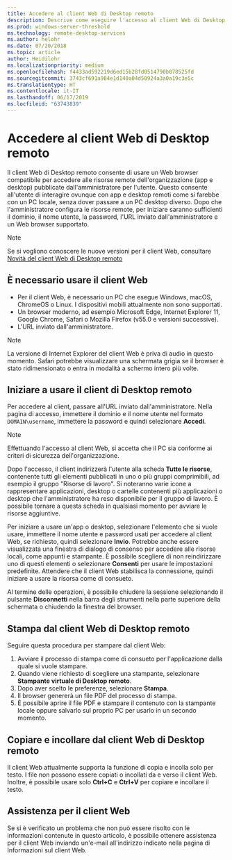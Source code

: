```yaml
---
title: Accedere al client Web di Desktop remoto
description: Descrive come eseguire l'accesso al client Web di Desktop remoto.
ms.prod: windows-server-threshold
ms.technology: remote-desktop-services
ms.author: helohr
ms.date: 07/20/2018
ms.topic: article
author: Heidilohr
ms.localizationpriority: medium
ms.openlocfilehash: f4433ad592219d6ed15b28fd0514790b078525fd
ms.sourcegitcommit: 3743cf691a984e1d140a04d50924a3a0a19c3e5c
ms.translationtype: HT
ms.contentlocale: it-IT
ms.lasthandoff: 06/17/2019
ms.locfileid: "63743839"
---
```

# <a name="access-the-remote-desktop-web-client"></a>Accedere al client Web di Desktop remoto

Il client Web di Desktop remoto consente di usare un Web browser compatibile per accedere alle risorse remote dell'organizzazione (app e desktop) pubblicate dall'amministratore per l'utente. Questo consente all'utente di interagire ovunque con app e desktop remoti come si farebbe con un PC locale, senza dover passare a un PC desktop diverso. Dopo che l'amministratore configura le risorse remote, per iniziare saranno sufficienti il dominio, il nome utente, la password, l'URL inviato dall'amministratore e un Web browser supportato.

>[!NOTE]
>Se si vogliono conoscere le nuove versioni per il client Web, consultare [Novità del client Web di Desktop remoto](web-client-whatsnew.md)

## <a name="what-youll-need-to-use-the-web-client"></a>È necessario usare il client Web

* Per il client Web, è necessario un PC che esegue Windows, macOS, ChromeOS o Linux. I dispositivi mobili attualmente non sono supportati.
* Un browser moderno, ad esempio Microsoft Edge, Internet Explorer 11, Google Chrome, Safari o Mozilla Firefox (v55.0 e versioni successive).
* L'URL inviato dall'amministratore.

>[!NOTE]
>La versione di Internet Explorer del client Web è priva di audio in questo momento.
>Safari potrebbe visualizzare una schermata grigia se il browser è stato ridimensionato o entra in modalità a schermo intero più volte.

## <a name="start-using-the-remote-desktop-client"></a>Iniziare a usare il client di Desktop remoto

Per accedere al client, passare all'URL inviato dall'amministratore. Nella pagina di accesso, immettere il dominio e il nome utente nel formato ```DOMAIN\username```, immettere la password e quindi selezionare **Accedi**.

>[!NOTE]
>Effettuando l'accesso al client Web, si accetta che il PC sia conforme ai criteri di sicurezza dell'organizzazione.

Dopo l'accesso, il client indirizzerà l'utente alla scheda **Tutte le risorse**, contenente tutti gli elementi pubblicati in uno o più gruppi comprimibili, ad esempio il gruppo "Risorse di lavoro". Si noteranno varie icone a rappresentare applicazioni, desktop o cartelle contenenti più applicazioni o desktop che l'amministratore ha reso disponibile per il gruppo di lavoro. È possibile tornare a questa scheda in qualsiasi momento per avviare le risorse aggiuntive.

Per iniziare a usare un'app o desktop, selezionare l'elemento che si vuole usare, immettere il nome utente e password usati per accedere al client Web, se richiesto, quindi selezionare **Invio**. Potrebbe anche essere visualizzata una finestra di dialogo di consenso per accedere alle risorse locali, come appunti e stampante. È possibile scegliere di non reindirizzare uno di questi elementi o selezionare **Consenti** per usare le impostazioni predefinite. Attendere che il client Web stabilisca la connessione, quindi iniziare a usare la risorsa come di consueto.

Al termine delle operazioni, è possibile chiudere la sessione selezionando il pulsante **Disconnetti** nella barra degli strumenti nella parte superiore della schermata o chiudendo la finestra del browser.

## <a name="printing-from-the-remote-desktop-web-client"></a>Stampa dal client Web di Desktop remoto

Seguire questa procedura per stampare dal client Web:

1. Avviare il processo di stampa come di consueto per l'applicazione dalla quale si vuole stampare.
2. Quando viene richiesto di scegliere una stampante, selezionare **Stampante virtuale di Desktop remoto**.
3. Dopo aver scelto le preferenze, selezionare **Stampa**.
4. Il browser genererà un file PDF del processo di stampa.
5. È possibile aprire il file PDF e stampare il contenuto con la stampante locale oppure salvarlo sul proprio PC per usarlo in un secondo momento.

## <a name="copy-and-paste-from-the-remote-desktop-web-client"></a>Copiare e incollare dal client Web di Desktop remoto

Il client Web attualmente supporta la funzione di copia e incolla solo per testo. I file non possono essere copiati o incollati da e verso il client Web. Inoltre, è possibile usare solo **Ctrl+C** e **Ctrl+V** per copiare e incollare il testo.

## <a name="get-help-with-the-web-client"></a>Assistenza per il client Web

Se si è verificato un problema che non può essere risolto con le informazioni contenute in questo articolo, è possibile ottenere assistenza per il client Web inviando un'e-mail all'indirizzo indicato nella pagina di Informazioni sul client Web.